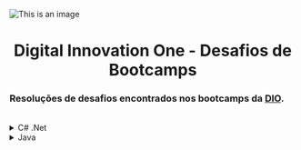 ![This is an image](https://hermes.digitalinnovation.one/site/images/logo-footer.png)

<h1 align="center">Digital Innovation One - Desafios de Bootcamps</h1>

<h3>Resoluções de desafios encontrados nos bootcamps da <a href="https://digitalinnovation.one">DIO</a>.</h3>
<br/ >

<details>
<summary>C# .Net</summary>

<h4>Desafios Básicos C# - GFT Start #3 .NET</h4>
<a href="https://github.com/jschwitzki/dio-bootcamps-desafios/blob/main/C%23/Desafios%20Básicos%20C%23%20-%20GFT%20Start%20%233%20.NET/media.cs">Média</a><br />
<a href="https://github.com/jschwitzki/dio-bootcamps-desafios/blob/main/C%23/Desafios%20Básicos%20C%23%20-%20GFT%20Start%20%233%20.NET/teste-de-selecao.cs">Teste de Seleção</a><br />
<a href="https://github.com/jschwitzki/dio-bootcamps-desafios/blob/main/C%23/Desafios%20Básicos%20C%23%20-%20GFT%20Start%20%233%20.NET/vai-ter-copa.cs">Vai Ter Copa?</a><br />

<h4>Desafios Básicos C# - GFT Start #4 .NET</h4>
<a href="https://github.com/jschwitzki/dio-bootcamps-desafios/blob/main/C%23/Desafios%20Básicos%20C%23%20-%20GFT%20Start%20%234%20.NET/compras-no-supermercado.cs">Compras no Supermercado</a><br />
<a href="https://github.com/jschwitzki/dio-bootcamps-desafios/blob/main/C%23/Desafios%20Básicos%20C%23%20-%20GFT%20Start%20%234%20.NET/contagem-de-cedulas.cs">Contagem de Cédulas</a><br />
<a href="https://github.com/jschwitzki/dio-bootcamps-desafios/blob/main/C%23/Desafios%20Básicos%20C%23%20-%20GFT%20Start%20%234%20.NET/triangulo.cs">Triângulo</a><br />

<h4>Desafios Iniciais C# - GFT Start #3 .NET</h4>
<a href="https://github.com/jschwitzki/dio-bootcamps-desafios/blob/main/C%23/Desafios%20Iniciais%20C%23%20-%20GFT%20Start%20%233%20.NET/calculo-simples.cs">Cálculo Simples</a><br />
<a href="https://github.com/jschwitzki/dio-bootcamps-desafios/blob/main/C%23/Desafios%20Iniciais%20C%23%20-%20GFT%20Start%20%233%20.NET/diferenca.cs">Diferença</a><br />
<a href="https://github.com/jschwitzki/dio-bootcamps-desafios/blob/main/C%23/Desafios%20Iniciais%20C%23%20-%20GFT%20Start%20%233%20.NET/multiplos.cs">Múltiplos</a><br />
  
<h4>Desafios Iniciais C# - GFT Start #4 .NET</h4>
<a href="https://github.com/jschwitzki/dio-bootcamps-desafios/blob/main/C%23/Desafios%20Iniciais%20C%23%20-%20GFT%20Start%20%234%20.NET/mes.cs">Mês</a><br />
<a href="https://github.com/jschwitzki/dio-bootcamps-desafios/blob/main/C%23/Desafios%20Iniciais%20C%23%20-%20GFT%20Start%20%234%20.NET/pares-consecutivos.cs">Soma de Pares Consecutivos</a><br />
<a href="https://github.com/jschwitzki/dio-bootcamps-desafios/blob/main/C%23/Desafios%20Iniciais%20C%23%20-%20GFT%20Start%20%234%20.NET/quadrado-e-ao-cubo.cs">Quadrado e ao Cubo</a><br />
</details>

<details>
<summary>Java</summary>

<h4>Desafios - GFT QA #1</h4>
<a href="https://github.com/jschwitzki/dio-bootcamps-desafios/blob/main/Java/Desafios%20-%20GFT%20QA%20%231/distancia.java">Distância</a><br />
<a href="https://github.com/jschwitzki/dio-bootcamps-desafios/blob/main/Java/Desafios%20-%20GFT%20QA%20%231/soma-simples.java">Soma Simples</a><br />
<a href="https://github.com/jschwitzki/dio-bootcamps-desafios/blob/main/Java/Desafios%20-%20GFT%20QA%20%231/dividindo-x-por-y.java">Dividindo X por Y</a><br />
<a href="https://github.com/jschwitzki/dio-bootcamps-desafios/blob/main/Java/Desafios%20-%20GFT%20QA%20%231/encaixa-ou-nao.java">Encaixa ou Não I</a><br />
<a href="https://github.com/jschwitzki/dio-bootcamps-desafios/blob/main/Java/Desafios%20-%20GFT%20QA%20%231/multiplos.java">Múltiplos</a><br />
<a href="https://github.com/jschwitzki/dio-bootcamps-desafios/blob/main/Java/Desafios%20-%20GFT%20QA%20%231/tempo-de-jogo.java">Tempo de Jogo</a><br />

<h4>Mais Desafios - GFT QA #1</h4>
<a href="https://github.com/jschwitzki/dio-bootcamps-desafios/blob/main/Java/Mais%20Desafios%20-%20GFT%20QA%20%231/media-1.java">Média I</a><br />
<a href="https://github.com/jschwitzki/dio-bootcamps-desafios/blob/main/Java/Mais%20Desafios%20-%20GFT%20QA%20%231/domingo-de-manha.java">Domingo de Manhã</a><br />
<a href="https://github.com/jschwitzki/dio-bootcamps-desafios/blob/main/Java/Mais%20Desafios%20-%20GFT%20QA%20%231/a-resposta-de-theon.java">A Resposta de Theon</a><br />
<a href="https://github.com/jschwitzki/dio-bootcamps-desafios/blob/main/Java/Mais%20Desafios%20-%20GFT%20QA%20%231/divisores.java">Divisores I</a><br />
<a href="https://github.com/jschwitzki/dio-bootcamps-desafios/blob/main/Java/Mais%20Desafios%20-%20GFT%20QA%20%231/multiplicacao-simples.java">Multiplicação Simples</a><br />
<a href="https://github.com/jschwitzki/dio-bootcamps-desafios/blob/main/Java/Mais%20Desafios%20-%20GFT%20QA%20%231/xadrez.java">Xadrez</a><br />

<h4>Desafios Intermediários - GFT QA #1</h4>
<a href="https://github.com/jschwitzki/dio-bootcamps-desafios/blob/main/Java/Desafios%20Intermediários%20-%20GFT%20QA%20%231/ordenando-impares-e-pares.java">Ordenando Números Pares e Ímpares</a><br />
<a href="https://github.com/jschwitzki/dio-bootcamps-desafios/blob/main/Java/Desafios%20Intermediários%20-%20GFT%20QA%20%231/kage-bunshin.java">Kage Bunshin no Jutsu</a><br />
<a href="https://github.com/jschwitzki/dio-bootcamps-desafios/blob/main/Java/Desafios%20Intermediários%20-%20GFT%20QA%20%231/combinacao-strings.java">Combinação de strings</a><br />
</details>
